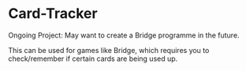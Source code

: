 # Card-Tracker


Ongoing Project: May want to create a Bridge programme in the future.

This can be used for games like Bridge, which requires you to check/remember if certain cards are being used up.
